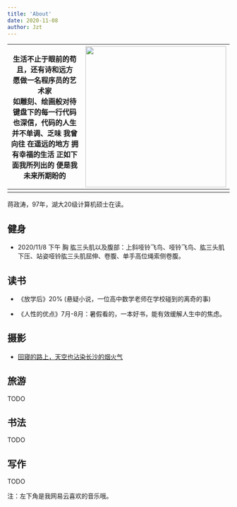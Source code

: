 ```yaml
---
title: 'About'
date: 2020-11-08
author: Jzt
---
```






| 生活不止于眼前的苟且，还有诗和远方 <br />愿做一名程序员的艺术家  <br />如雕刻、绘画般对待键盘下的每一行代码 也深信，代码的人生并不单调、乏味 我曾向往  在遥远的地方 拥有幸福的生活 正如下面我所列出的 便是我未来所期盼的 | <img src="https://i.loli.net/2020/11/09/hitW3Jda29qYSTL.jpg" width = 319 style=" height = 400  align=right" /> |
| ------------------------------------------------------------ | ------------------------------------------------------------ |
|                                                              |                                                              |

蒋政涛，97年，湖大20级计算机硕士在读。

## 健身

- 2020/11/8 下午 胸 肱三头肌以及腹部：上斜哑铃飞鸟、哑铃飞鸟、肱三头肌下压、站姿哑铃肱三头肌屈伸、卷腹、单手高位绳索侧卷腹。

## 读书

- 《放学后》20% (悬疑小说，一位高中数学老师在学校碰到的离奇的事)

- 《人性的优点》7月-8月：暑假看的，一本好书，能有效缓解人生中的焦虑。

## 摄影

- [回寝的路上，天空也沾染长沙的烟火气](https://jiang-life.lofter.com/post/4baaf100_1cacc4503)

## 旅游

TODO

## 书法

TODO

## 写作

TODO

注：左下角是我网易云喜欢的音乐哦。